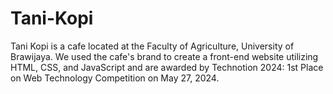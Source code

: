 # Tani-Kopi

Tani Kopi is a cafe located at the Faculty of Agriculture, University of Brawijaya. We used the cafe's brand to create a front-end website utilizing HTML, CSS, and JavaScript and are awarded by Technotion 2024: 1st Place on Web Technology Competition on May 27, 2024.
